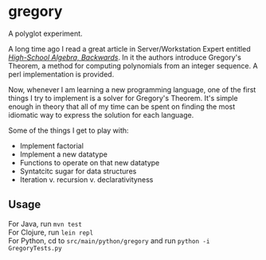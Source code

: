 # gregory

A polyglot experiment.

A long time ago I read a great article in Server/Workstation Expert 
entitled [_High-School Algebra, Backwards_](http://alumnus.caltech.edu/~copeland/work/PDF/2001-02-poly.pdf). In 
it the authors introduce Gregory's Theorem, a method for computing 
polynomials from an integer sequence. A perl implementation is provided.

Now, whenever I am learning a new programming language, one of the first 
things I try to implement is a solver for Gregory's Theorem. It's simple 
enough in theory that all of my time can be spent on finding the most 
idiomatic way to express the solution for each language.

Some of the things I get to play with:
* Implement factorial
* Implement a new datatype
* Functions to operate on that new datatype
* Syntatcitc sugar for data structures
* Iteration v. recursion v. declarativityness

## Usage
For Java, run `mvn test`  
For Clojure, run `lein repl`  
For Python, cd to `src/main/python/gregory` and run `python -i GregoryTests.py`

